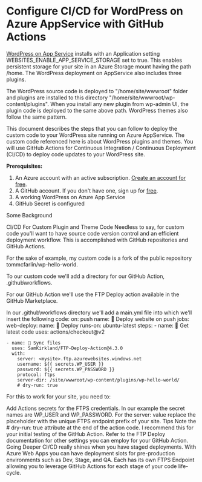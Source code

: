 # Configure CI/CD for WordPress on Azure AppService with GitHub Actions

[WordPress on App Service](https://ms.portal.azure.com/#create/WordPress.WordPress) installs with an Application setting WEBSITES_ENABLE_APP_SERVICE_STORAGE set to true. This enables persistent storage for your site in an Azure Storage mount having the path /home. The WordPress deployment on AppService also includes three plugins.

The WordPress source code is deployed to "/home/site/wwwroot" folder and plugins are installed to this directory "/home/site/wwwroot/wp-content/plugins". When you install any new plugin from wp-admin UI, the plugin code is deployed to the same above path. WordPress themes also follow the same pattern.

This document describes the steps that you can follow to deploy the custom code to your WordPress site running on Azure AppService. The custom code referenced here is about WordPress plugins and themes. You will use GitHub Actions for Continuous Integration / Continuous Deployment (CI/CD) to deploy code updates to your WordPress site.

**Prerequisites:**

1. An Azure account with an active subscription. [Create an account for free](https://azure.microsoft.com/free/?WT.mc_id=A261C142F).
2. A GitHub account. If you don't have one, sign up for [free](https://github.com/join).
3. A working WordPress on Azure App Service
4. GitHub Secret is configured

Some Background


CI/CD For Custom Plugin and Theme Code
Needless to say, for custom code you'll want to have source code version control and an efficient deployment workflow. This is accomplished with GitHub repositories and GitHub Actions.

For the sake of example, my custom code is a fork of the public repository tommcfarlin/wp-hello-world.

To our custom code we'll add a directory for our GitHub Action, .github\workflows.

For our GitHub Action we'll use the FTP Deploy action available in the GitHub Marketplace.

In our .github\workflows directory we'll add a main.yml file into which we'll insert the following code:
on: push
name: 🚀 Deploy website on push
jobs:
  web-deploy:
    name: 🎉 Deploy
    runs-on: ubuntu-latest
    steps:
    - name: 🚚 Get latest code
      uses: actions/checkout@v2

    - name: 📂 Sync files
      uses: SamKirkland/FTP-Deploy-Action@4.3.0
      with:
        server: <mysite>.ftp.azurewebsites.windows.net
        username: ${{ secrets.WP_USER }}
        password: ${{ secrets.WP_PASSWORD }}
        protocol: ftps        
        server-dir: /site/wwwroot/wp-content/plugins/wp-hello-world/
        # dry-run: true
For this to work for your site, you need to:

Add Actions secrets for the FTPS credentials. In our example the secret names are WP_USER and WP_PASSWORD.
For the server: value replace the <mysite> placeholder with the unique FTPS endpoint prefix of your site.
Tips
Note the # dry-run: true attribute at the end of the action code. I recommend this for your initial testing of the GitHub Action.
Refer to the FTP Deploy documentation for other settings you can employ for your GitHub Action.
Going Deeper
CI/CD really shines when you have staged deployments. With Azure Web Apps you can have deployment slots for pre-production environments such as Dev, Stage, and QA. Each has its own FTPS Endpoint allowing you to leverage GitHub Actions for each stage of your code life-cycle.
